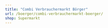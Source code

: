 ```yaml
---
title: "Combi Verbrauchermarkt Börger"
url: /boerger/combi-verbrauchermarkt-boerger/
shop: Supermarkt
---
```

